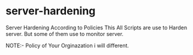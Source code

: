 # server-hardening
Server Hardening According to Policies
This All Scripts are use to Harden server.
But some of them use to monitor server.

NOTE:- Policy of Your Orginazation i will different. 
